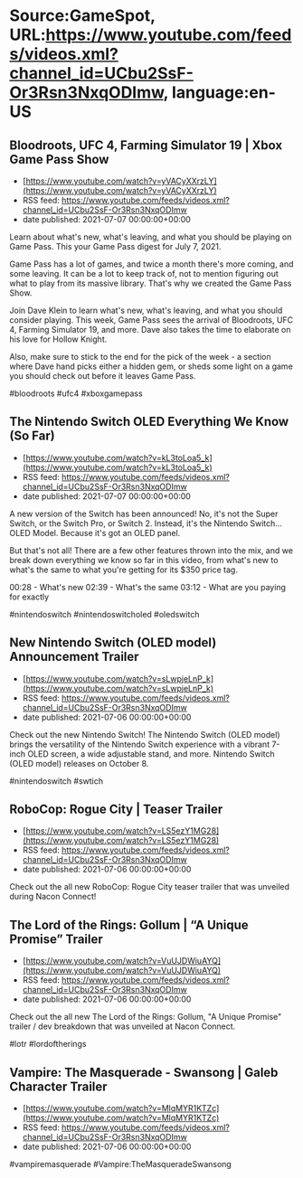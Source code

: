 # Source:GameSpot, URL:https://www.youtube.com/feeds/videos.xml?channel_id=UCbu2SsF-Or3Rsn3NxqODImw, language:en-US

## Bloodroots, UFC 4, Farming Simulator 19 | Xbox Game Pass Show
 - [https://www.youtube.com/watch?v=yVACyXXrzLY](https://www.youtube.com/watch?v=yVACyXXrzLY)
 - RSS feed: https://www.youtube.com/feeds/videos.xml?channel_id=UCbu2SsF-Or3Rsn3NxqODImw
 - date published: 2021-07-07 00:00:00+00:00

Learn about what's new, what's leaving, and what you should be playing on Game Pass. This your Game Pass digest for July 7, 2021. 

Game Pass has a lot of games, and twice a month there's more coming, and some leaving. It can be a lot to keep track of, not to mention figuring out what to play from its massive library. That's why we created the Game Pass Show. 

Join Dave Klein to learn what's new, what's leaving, and what you should consider playing. This week, Game Pass sees the arrival of Bloodroots,  UFC 4, Farming Simulator 19, and more. Dave also takes the time to elaborate on his love for Hollow Knight. 

Also, make sure to stick to the end for the pick of the week - a section where Dave hand picks either a hidden gem, or sheds some light on a game you should check out before it leaves Game Pass.

#bloodroots #ufc4 #xboxgamepass

## The Nintendo Switch OLED Everything We Know (So Far)
 - [https://www.youtube.com/watch?v=kL3toLoa5_k](https://www.youtube.com/watch?v=kL3toLoa5_k)
 - RSS feed: https://www.youtube.com/feeds/videos.xml?channel_id=UCbu2SsF-Or3Rsn3NxqODImw
 - date published: 2021-07-07 00:00:00+00:00

A new version of the Switch has been announced! No, it's not the Super Switch, or the Switch Pro, or Switch 2. Instead, it's the Nintendo Switch… OLED Model. Because it's got an OLED panel.

But that's not all! There are a few other features thrown into the mix, and we break down everything we know so far in this video, from what's new to what's the same to what you're getting for its $350 price tag.

00:28 - What's new
02:39 - What's the same
03:12 - What are you paying for exactly

#nintendoswitch #nintendoswitcholed #oledswitch

## New Nintendo Switch (OLED model) Announcement Trailer
 - [https://www.youtube.com/watch?v=sLwpjeLnP_k](https://www.youtube.com/watch?v=sLwpjeLnP_k)
 - RSS feed: https://www.youtube.com/feeds/videos.xml?channel_id=UCbu2SsF-Or3Rsn3NxqODImw
 - date published: 2021-07-06 00:00:00+00:00

Check out the new Nintendo Switch! The Nintendo Switch (OLED model) brings the versatility of the Nintendo Switch experience with a vibrant 7-inch OLED screen, a wide adjustable stand, and more. Nintendo Switch (OLED model) releases on October 8.

#nintendoswitch #swtich

## RoboCop: Rogue City | Teaser Trailer
 - [https://www.youtube.com/watch?v=LS5ezY1MG28](https://www.youtube.com/watch?v=LS5ezY1MG28)
 - RSS feed: https://www.youtube.com/feeds/videos.xml?channel_id=UCbu2SsF-Or3Rsn3NxqODImw
 - date published: 2021-07-06 00:00:00+00:00

Check out the all new RoboCop: Rogue City teaser trailer that was unveiled during Nacon Connect!

## The Lord of the Rings: Gollum | “A Unique Promise” Trailer
 - [https://www.youtube.com/watch?v=VuUJDWiuAYQ](https://www.youtube.com/watch?v=VuUJDWiuAYQ)
 - RSS feed: https://www.youtube.com/feeds/videos.xml?channel_id=UCbu2SsF-Or3Rsn3NxqODImw
 - date published: 2021-07-06 00:00:00+00:00

Check out the all new The Lord of the Rings: Gollum, "A Unique Promise" trailer / dev breakdown that was unveiled at Nacon Connect.

#lotr #lordoftherings

## Vampire: The Masquerade - Swansong | Galeb Character Trailer
 - [https://www.youtube.com/watch?v=MlqMYR1KTZc](https://www.youtube.com/watch?v=MlqMYR1KTZc)
 - RSS feed: https://www.youtube.com/feeds/videos.xml?channel_id=UCbu2SsF-Or3Rsn3NxqODImw
 - date published: 2021-07-06 00:00:00+00:00

#vampiremasquerade #Vampire:TheMasqueradeSwansong

